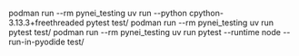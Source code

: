 podman run --rm  pynei_testing uv run --python cpython-3.13.3+freethreaded pytest test/
podman run --rm  pynei_testing uv run pytest test/
podman run --rm  pynei_testing uv run pytest --runtime node --run-in-pyodide test/
